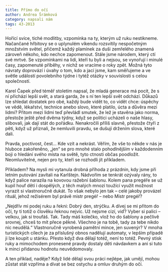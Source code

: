```yaml
---
title: Přímo do očí
author: Andrea Šrámková
category: napsali nám
tags: 43-2013
---
```


Hořící svíce, tiché modlitby, vzpomínka na ty, kterým už ruku nestikneme. Načančané hřbitovy se o uplynulém víkendu rozsvítily nespočetným množstvím světel, přičemž každý plamínek za duši zemřelého znamená zároveň někoho, kdo nechce zapomenout. Stále jsme národem, který ctí své mrtvé. Se vzpomínkami na lidi, kteří tu byli a nejsou, se vynořují i minulé časy, zapomenuté příběhy, v nichž se vracíme o roky zpět. Možná tyto návraty doprovází i úvahy o tom, kdo a jací jsme, kam směřujeme a ve světle událostí povolebního týdne i tytéž otázky v souvislosti s celou společností. 

Karel Čapek před téměř stoletím napsal, že mladá generace má pocit, že s ní přichází lepší svět, a stará garda, že s ní ten lepší svět odchází. Důkazů lze shledat dostatek pro obé, každý bude vidět to, co vidět chce: úspěchy ve vědě, lékařství, technice anebo slovo, které platilo, úcta a důvěra mezi lidmi? Přitom mezi lidmi teď převládl smutek, že lež je stavěna jako norma, přestože ještě před dvěma týdny, když se politici ucházeli o naše hlasy, slibovali, jak dají stát do pořádku. Nenakročili příliš slavně, přestože čtyři z pěti, když už přiznali, že nemluvili pravdu, se dušují držením slova, které dali. 

Pravda, poctivost, čest… Kde vzít a nekrást. Věřím, že vše to někde v nás je hluboce zakořeněno, „jen“ se pro mnohé stalo pohodlnějším v každodenním boji o hledání svého místa na světě, tyto ctnosti občas poodložit. Neomluvitelné, nejen pro ty, kteří se rozhodli jít příkladem. 

Příkladem? Na mysli mi vytanula drobná příhoda z prázdnin, kdy jsme při letním putování zavítali na Karlštejn. Nádvořím se tenkrát ozývaly rány, to když palice narazila na kovovou ražební šablonu. Kolem pana pregéře se už kupil houf dětí i dospělých, z těch malých mnozí toužící využít možnost vyrazit si vlastnoručně dukát. To však nebylo jen tak – celé jakoby provázel rituál, jehož režisérem byl právě mistr pregéř – nebo Mistr pregéř? 

„Nejdřív mi podej ruku a řekni: Dobrý den, strýčku. A dívej se mi přitom do očí, ty ti totiž o člověku řeknou nejvíc. Už nejsme cizí, viď? Vyber si palici – velkou, jak si troufáš. Tak. Tady máš kolečko, vlož ho do šablony a pečlivě srovnej, chceš to mít přece pěkné. Všechno je na tobě, tady za tebe nikdo nic neudělá.“ Vlastnoručně vyrobená pamětní mince, jen suvenýr? V mnoha turistických cílech je za příslušný obnos nadělují automaty, v lepším případě ji lze koupit u stánku. Přesto když dva dělají totéž, není to totéž. Pevný stisk ruky a mimochodem pronesené pravdy dostaly děti návdavkem a ani si tuto k minci přidanou hodnotu neuvědomovaly. 

A ten příklad, naděje? Když lidé dělají svou práci nejlépe, jak umějí, mohou zůstat stát vzpříma a dívat se bez ostychu a omluv druhým do očí.
